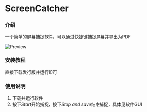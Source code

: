 # ScreenCatcher

### 介绍

一个简单的屏幕捕捉软件，可以通过快捷键捕捉屏幕并导出为PDF

![Preview](https://gitee.com/noob-0/ScreenCatcher/raw/master/Preview.png)

### 安装教程

直接下载发行版并运行即可

### 使用说明

1. 下载并运行软件
2. 按下*Start*开始捕捉，按下*Stop and save*结束捕捉，具体见软件GUI
